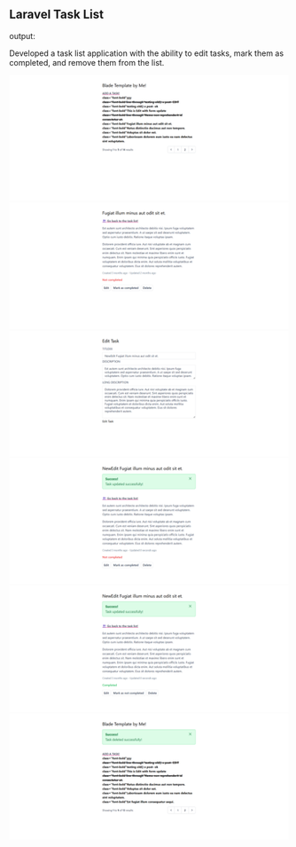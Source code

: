 ## Laravel Task List
output:

Developed a task list application with the ability to edit tasks, mark them as completed, and remove them from the list.

![Reference1](./readmefiles/index.png)
![Reference2](./readmefiles/show.png)
![Reference3](./readmefiles/editform.png)
![Reference4](./readmefiles/updatedsuccessfully.png)
![Reference5](./readmefiles/markcompletedsuccessfully.png)
![Reference6](./readmefiles/taskdeletedsuccessfully.png)
